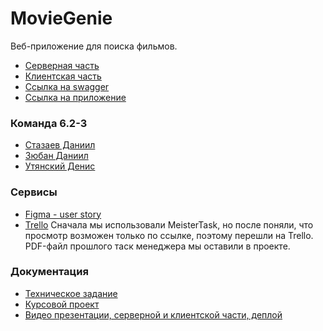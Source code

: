 # MovieGenie
Веб-приложение для поиска фильмов.
* [Серверная часть](https://github.com/deeeesp/MovieGenie-server)
* [Клиентская часть](https://github.com/Utyasnkiy/movie_genie_front)
* [Ссылка на swagger](https://backend-deeeesp.cloud.okteto.net/swagger-ui/index.html#/)
* [Ссылка на приложение](https://movie-genie-131a7.web.app/)

### Команда 6.2-3
* [Стазаев Даниил](https://github.com/deeeesp)
* [Зюбан Даниил](https://github.com/Danchik5z)
* [Утянский Денис](https://github.com/Utyasnkiy)

### Сервисы
* [Figma - user story](https://www.figma.com/file/nyQiM9eIQtUwxejK297c6k/user_story?node-id=0%3A1&t=AlMuVduIKMAJziPT-1)
* [Trello](https://trello.com/b/D71xqQP1/moviegenie)
Сначала мы использовали MeisterTask, но после поняли, что просмотр возможен только по ссылке, поэтому перешли на Trello. PDF-файл прошлого таск менеджера мы оставили в проекте.

### Документация
* [Техническое задание](https://github.com/deeeesp/MovieGenie/blob/main/documentation/Technical_Specification.pdf)
* [Курсовой проект](https://github.com/deeeesp/MovieGenie/blob/main/documentation/Course_Project%20(2).pdf)
* [Видео презентации, серверной и клиентской части, деплой](https://drive.google.com/drive/folders/1_Gzn82Y1Y1Sn2gA9MlNVMtPF-Qcmlbil?usp=sharing)

